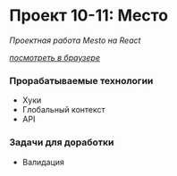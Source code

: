 # Проект 10-11: Место

*Проектная работа Mesto на React*

*[посмотреть в браузере](https://zhannaav.github.io/mesto/)*

### **Прорабатываемые технологии**

* Хуки
* Глобальный контекст
* API

### **Задачи для доработки**
* Валидация
